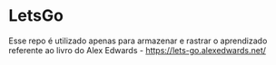 # LetsGo

Esse repo é utilizado apenas para armazenar e rastrar o aprendizado referente ao livro do Alex Edwards - https://lets-go.alexedwards.net/
